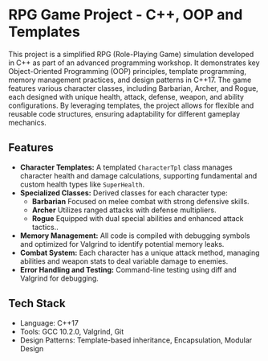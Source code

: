 # RPG Game Project - C++, OOP and Templates
This project is a simplified RPG (Role-Playing Game) simulation developed in C++ as part of an advanced programming workshop. It demonstrates key Object-Oriented Programming (OOP) principles, template programming, memory management practices, and design patterns in C++17. The game features various character classes, including Barbarian, Archer, and Rogue, each designed with unique health, attack, defense, weapon, and ability configurations. By leveraging templates, the project allows for flexible and reusable code structures, ensuring adaptability for different gameplay mechanics.

## Features
* **Character Templates:** A templated `CharacterTpl` class manages character health and damage calculations, supporting fundamental and custom health types like `SuperHealth`.
* **Specialized Classes:** Derived classes for each character type:
  * **Barbarian** Focused on melee combat with strong defensive skills.
  * **Archer** Utilizes ranged attacks with defense multipliers.
  * **Rogue** Equipped with dual special abilities and enhanced attack tactics..
* **Memory Management:** All code is compiled with debugging symbols and optimized for Valgrind to identify potential memory leaks.
* **Combat System:** Each character has a unique attack method, managing abilities and weapon stats to deal variable damage to enemies.
* **Error Handling and Testing:** Command-line testing using diff and Valgrind for debugging.

## Tech Stack
* Language: C++17
* Tools: GCC 10.2.0, Valgrind, Git
* Design Patterns: Template-based inheritance, Encapsulation, Modular Design
